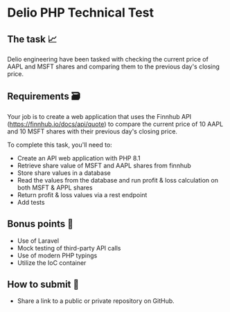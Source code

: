 # Delio PHP Technical Test

## The task 📈

Delio engineering have been tasked with checking the current price of AAPL and MSFT shares and comparing them to the previous day's closing price.

## Requirements 🗃️

Your job is to create a web application that uses the Finnhub API (https://finnhub.io/docs/api/quote) to compare the current price of 10 AAPL and 10 MSFT shares with their previous day's closing price. 

To complete this task, you'll need to:

* Create an API web application with PHP 8.1
* Retrieve share value of MSFT and AAPL shares from finnhub
* Store share values in a database
* Read the values from the database and run profit & loss calculation on both MSFT & APPL shares
* Return profit & loss values via a rest endpoint
* Add tests

## Bonus points 🥇

* Use of Laravel
* Mock testing of third-party API calls
* Use of modern PHP typings
* Utilize the IoC container

## How to submit 🔗

- Share a link to a public or private repository on GitHub.
